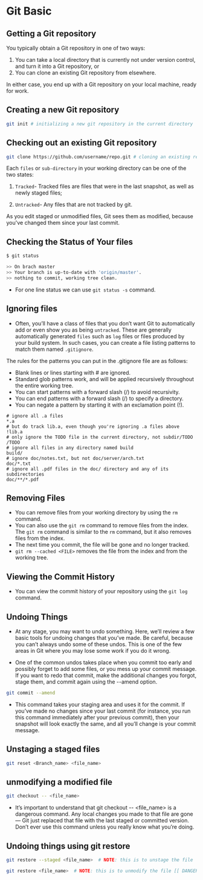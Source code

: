 # Git Basic

## Getting a Git repository

You typically obtain a Git repository in one of two ways:

1. You can take a local directory that is currently not under version control, and turn it into a Git
   repository, or
1. You can clone an existing Git repository from elsewhere.

In either case, you end up with a Git repository on your local machine, ready for work.

## Creating a new Git repository

```bash
git init # initializing a new git repository in the current directory
```

## Checking out an existing Git repository

```bash
git clone https://github.com/username/repo.git # cloning an existing repository
```

Each `files` or `sub-directory` in your working directory can be one of the two states:

1. `Tracked`- Tracked files are files that were in the last snapshot, as well as newly staged files;

2. `Untracked`- Any files that are not tracked by git.

As you edit staged or unmodified files, Git sees them as modified, because you've changed them since
your last commit.

## Checking the Status of Your files

```bash
$ git status

>> On brach master
>> Your branch is up-to-date with 'origin/master'.
>> nothing to commit, working tree clean.
```

- For one line status we can use `git status -s` command.

## Ignoring files

- Often, you’ll have a class of files that you don’t want Git to automatically add or even show you as
  being `untracked`. These are generally automatically generated `files` such as `log` files or files
  produced by your build system. In such cases, you can create a file listing patterns to match them
  named `.gitignore`.

The rules for the patterns you can put in the .gitignore file are as follows:

- Blank lines or lines starting with # are ignored.
- Standard glob patterns work, and will be applied recursively throughout the entire working
  tree.
- You can start patterns with a forward slash (/) to avoid recursivity.
- You can end patterns with a forward slash (/) to specify a directory.
- You can negate a pattern by starting it with an exclamation point (!).

```gitignore
# ignore all .a files
*.a
# but do track lib.a, even though you're ignoring .a files above
!lib.a
# only ignore the TODO file in the current directory, not subdir/TODO
/TODO
# ignore all files in any directory named build
build/
# ignore doc/notes.txt, but not doc/server/arch.txt
doc/*.txt
# ignore all .pdf files in the doc/ directory and any of its subdirectories
doc/**/*.pdf
```

## Removing Files

- You can remove files from your working directory by using the `rm` command.
- You can also use the `git rm` command to remove files from the index. The `git rm` command is
  similar to the `rm` command, but it also removes files from the index.
- The next time you commit, the file will be gone and no longer tracked.
- `git rm --cached <FILE>` removes the file from the index and from the working tree.

## Viewing the Commit History

- You can view the commit history of your repository using the `git log` command.

## Undoing Things

- At any stage, you may want to undo something. Here, we’ll review a few basic tools for undoing
  changes that you’ve made. Be careful, because you can’t always undo some of these undos. This is
  one of the few areas in Git where you may lose some work if you do it wrong.

- One of the common undos takes place when you commit too early and possibly forget to add some
  files, or you mess up your commit message. If you want to redo that commit, make the additional
  changes you forgot, stage them, and commit again using the --amend option.

```bash
git commit --amend
```

- This command takes your staging area and uses it for the commit. If you’ve made no changes since
  your last commit (for instance, you run this command immediately after your previous commit),
  then your snapshot will look exactly the same, and all you’ll change is your commit message.

## Unstaging a staged files

```bash
git reset <Branch_name> <file_name>
```

## unmodifying a modified file

```bash
git checkout -- <file_name>
```

- It’s important to understand that git checkout -- <file_name> is a dangerous command.
  Any local changes you made to that file are gone — Git just replaced that file with
  the last staged or committed version. Don’t ever use this command unless you really know what
  you’re doing.

## Undoing things using git restore

```bash
git restore --staged <file_name>  # NOTE: this is to unstage the file

git restore <file_name>  # NOTE: this is to unmodify the file [[ DANGEROUS ]]
```
